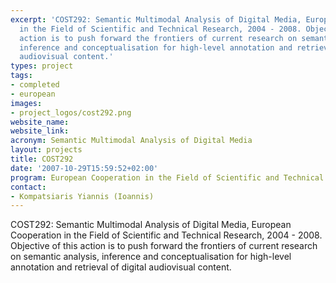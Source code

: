 ```yaml
---
excerpt: 'COST292: Semantic Multimodal Analysis of Digital Media, European Cooperation
  in the Field of Scientific and Technical Research, 2004 - 2008. Objective of this
  action is to push forward the frontiers of current research on semantic analysis,
  inference and conceptualisation for high-level annotation and retrieval of digital
  audiovisual content.'
types: project
tags:
- completed
- european
images:
- project_logos/cost292.png
website_name:
website_link:
acronym: Semantic Multimodal Analysis of Digital Media
layout: projects
title: COST292
date: '2007-10-29T15:59:52+02:00'
program: European Cooperation in the Field of Scientific and Technical Research, 2004 - 2008
contact: 
- Kompatsiaris Yiannis (Ioannis)
---
```

<p>COST292: Semantic Multimodal Analysis of Digital Media, European Cooperation in the Field of Scientific and Technical Research, 2004 - 2008. Objective of this action is to push forward the frontiers of current research on semantic analysis, inference and conceptualisation for high-level annotation and retrieval of digital audiovisual content.</p>
